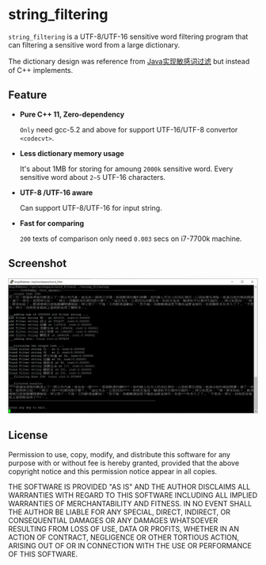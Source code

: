 ﻿string_filtering
=======

`string_filtering` is a UTF-8/UTF-16 sensitive word filtering program that can filtering a sensitive word from a large dictionary. 

The dictionary design was reference from [Java实现敏感词过滤](https://blog.csdn.net/chenssy/article/details/26961957) but instead of C++ implements.

Feature
--------

*	**Pure C++ 11, Zero-dependency**
  
	`Only` need gcc-5.2 and above for support UTF-16/UTF-8 convertor `<codecvt>`.
	
*	**Less dictionary memory usage**

	It's about 1MB for storing for amoung `2000k` sensitive word. 
	Every sensitive word about `2~5` UTF-16 characters. 

*	**UTF-8 /UTF-16 aware**

	Can support UTF-8/UTF-16 for input string. 

*	**Fast for comparing**

	`200` texts of comparison only need `0.003` secs on i7-7700k machine.

Screenshot
-------

![Yo](output.PNG)

License
-------

Permission to use, copy, modify, and distribute this software for any
purpose with or without fee is hereby granted, provided that the above
copyright notice and this permission notice appear in all copies.

THE SOFTWARE IS PROVIDED "AS IS" AND THE AUTHOR DISCLAIMS ALL WARRANTIES
WITH REGARD TO THIS SOFTWARE INCLUDING ALL IMPLIED WARRANTIES OF
MERCHANTABILITY AND FITNESS. IN NO EVENT SHALL THE AUTHOR BE LIABLE FOR
ANY SPECIAL, DIRECT, INDIRECT, OR CONSEQUENTIAL DAMAGES OR ANY DAMAGES
WHATSOEVER RESULTING FROM LOSS OF USE, DATA OR PROFITS, WHETHER IN AN
ACTION OF CONTRACT, NEGLIGENCE OR OTHER TORTIOUS ACTION, ARISING OUT OF
OR IN CONNECTION WITH THE USE OR PERFORMANCE OF THIS SOFTWARE.


